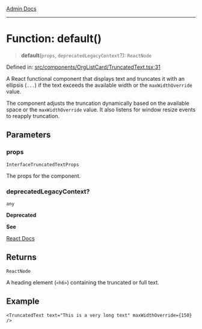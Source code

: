 [Admin Docs](/)

***

# Function: default()

> **default**(`props`, `deprecatedLegacyContext`?): `ReactNode`

Defined in: [src/components/OrgListCard/TruncatedText.tsx:31](https://github.com/abhassen44/talawa-admin/blob/bb7b6d5252385a81ad100b897eb0cba4f7ba10d2/src/components/OrgListCard/TruncatedText.tsx#L31)

A React functional component that displays text and truncates it with an ellipsis (`...`)
if the text exceeds the available width or the `maxWidthOverride` value.

The component adjusts the truncation dynamically based on the available space
or the `maxWidthOverride` value. It also listens for window resize events to reapply truncation.

## Parameters

### props

`InterfaceTruncatedTextProps`

The props for the component.

### deprecatedLegacyContext?

`any`

**Deprecated**

**See**

[React Docs](https://legacy.reactjs.org/docs/legacy-context.html#referencing-context-in-lifecycle-methods)

## Returns

`ReactNode`

A heading element (`<h6>`) containing the truncated or full text.

## Example

```tsx
<TruncatedText text="This is a very long text" maxWidthOverride={150} />
```
